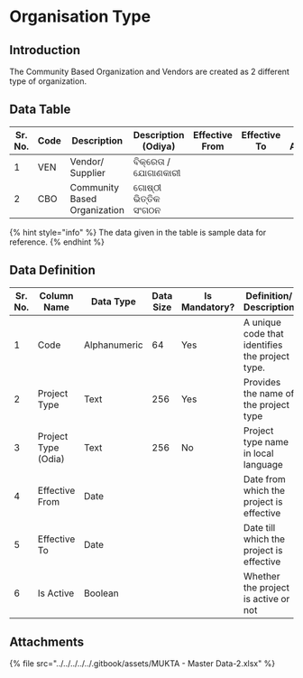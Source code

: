 # Organisation Type

## Introduction

The Community Based Organization and Vendors are created as 2 different type of organization.

## Data Table

| Sr. No. | Code | Description                  | Description (Odiya)  | Effective From | Effective To | Is Active |
| ------- | ---- | ---------------------------- | -------------------- | -------------- | ------------ | --------- |
| 1       | VEN  | Vendor/ Supplier             | ବିକ୍ରେତା / ଯୋଗାଣକାରୀ |                |              |           |
| 2       | CBO  | Community Based Organization | ଗୋଷ୍ଠୀ ଭିତ୍ତିକ ସଂଗଠନ |                |              |           |

{% hint style="info" %}
The data given in the table is sample data for reference.
{% endhint %}

## Data Definition

<table><thead><tr><th width="97">Sr. No.</th><th>Column Name</th><th>Data Type</th><th>Data Size</th><th>Is Mandatory?</th><th>Definition/ Description</th></tr></thead><tbody><tr><td>1</td><td>Code</td><td>Alphanumeric</td><td>64</td><td>Yes</td><td>A unique code that identifies the project type.</td></tr><tr><td>2</td><td>Project Type</td><td>Text</td><td>256</td><td>Yes</td><td>Provides the name of the project type </td></tr><tr><td>3</td><td>Project Type (Odia)</td><td>Text</td><td>256</td><td>No</td><td>Project type name in local language</td></tr><tr><td>4</td><td>Effective From</td><td>Date</td><td></td><td></td><td>Date from which the project is effective</td></tr><tr><td>5</td><td>Effective To</td><td>Date</td><td></td><td></td><td>Date till which the project is effective</td></tr><tr><td>6</td><td>Is Active</td><td>Boolean</td><td></td><td></td><td>Whether the project is active or not</td></tr></tbody></table>

## Attachments

{% file src="../../../../../.gitbook/assets/MUKTA - Master Data-2.xlsx" %}
